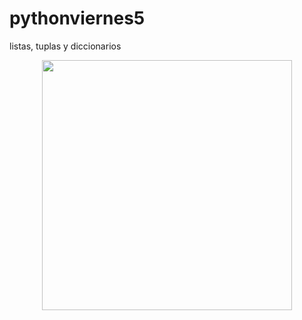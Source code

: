 # pythonviernes5
listas, tuplas y diccionarios

<p align="center">
<img src="https://pbs.twimg.com/media/Eoee09kXIAA6Bzk.jpg" height="400" width="400">
</p>
